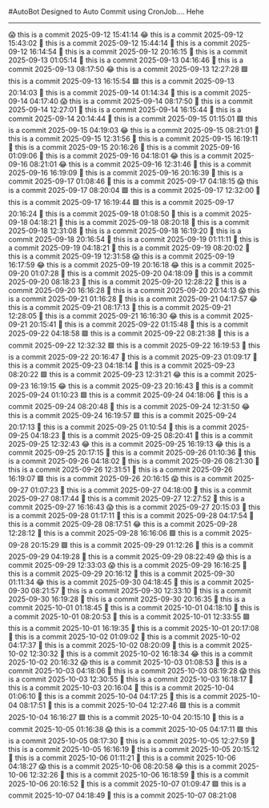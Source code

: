#AutoBot Designed to Auto Commit using CronJob.... Hehe

-----------------------------------------------------------------------------

😱 this is a commit 2025-09-12 15:41:14
😂 this is a commit 2025-09-12 15:43:02
🙈 this is a commit 2025-09-12 15:44:14
🤖 this is a commit 2025-09-12 16:14:54
🙈 this is a commit 2025-09-12 20:16:15
🤖 this is a commit 2025-09-13 01:05:14
🙈 this is a commit 2025-09-13 04:16:46
🙏 this is a commit 2025-09-13 08:17:50
😂 this is a commit 2025-09-13 12:27:28
🟩 this is a commit 2025-09-13 16:15:54
🟩 this is a commit 2025-09-13 20:14:03
👻 this is a commit 2025-09-14 01:14:34
🙈 this is a commit 2025-09-14 04:17:40
😱 this is a commit 2025-09-14 08:17:50
👻 this is a commit 2025-09-14 12:27:01
🤖 this is a commit 2025-09-14 16:15:44
🙏 this is a commit 2025-09-14 20:14:44
👿 this is a commit 2025-09-15 01:15:01
🟩 this is a commit 2025-09-15 04:19:03
😂 this is a commit 2025-09-15 08:21:01
👿 this is a commit 2025-09-15 12:31:56
🐐 this is a commit 2025-09-15 16:19:11
👻 this is a commit 2025-09-15 20:16:26
💩 this is a commit 2025-09-16 01:09:06
🐐 this is a commit 2025-09-16 04:18:01
😂 this is a commit 2025-09-16 08:21:01
😂 this is a commit 2025-09-16 12:31:46
🐐 this is a commit 2025-09-16 16:19:09
👻 this is a commit 2025-09-16 20:16:39
👻 this is a commit 2025-09-17 01:08:46
🙈 this is a commit 2025-09-17 04:18:15
😱 this is a commit 2025-09-17 08:20:04
🟩 this is a commit 2025-09-17 12:32:00
👻 this is a commit 2025-09-17 16:19:44
🟩 this is a commit 2025-09-17 20:16:24
💩 this is a commit 2025-09-18 01:08:50
🙈 this is a commit 2025-09-18 04:18:21
👿 this is a commit 2025-09-18 08:20:18
🙈 this is a commit 2025-09-18 12:31:08
🐐 this is a commit 2025-09-18 16:19:20
🐐 this is a commit 2025-09-18 20:16:54
🙏 this is a commit 2025-09-19 01:11:11
🙏 this is a commit 2025-09-19 04:18:21
🙈 this is a commit 2025-09-19 08:20:02
🐐 this is a commit 2025-09-19 12:31:58
😱 this is a commit 2025-09-19 16:17:59
😂 this is a commit 2025-09-19 20:16:18
😂 this is a commit 2025-09-20 01:07:28
🙈 this is a commit 2025-09-20 04:18:09
🤖 this is a commit 2025-09-20 08:18:23
👻 this is a commit 2025-09-20 12:28:22
🤖 this is a commit 2025-09-20 16:16:28
👻 this is a commit 2025-09-20 20:14:13
😱 this is a commit 2025-09-21 01:16:28
👿 this is a commit 2025-09-21 04:17:57
😂 this is a commit 2025-09-21 08:17:13
🤖 this is a commit 2025-09-21 12:28:05
💩 this is a commit 2025-09-21 16:16:30
😂 this is a commit 2025-09-21 20:15:41
🤖 this is a commit 2025-09-22 01:15:48
🤖 this is a commit 2025-09-22 04:18:58
🟩 this is a commit 2025-09-22 08:21:38
🐐 this is a commit 2025-09-22 12:32:32
🟩 this is a commit 2025-09-22 16:19:53
🤖 this is a commit 2025-09-22 20:16:47
🤖 this is a commit 2025-09-23 01:09:17
🙈 this is a commit 2025-09-23 04:18:14
🐐 this is a commit 2025-09-23 08:20:22
🟩 this is a commit 2025-09-23 12:31:21
😂 this is a commit 2025-09-23 16:19:15
😂 this is a commit 2025-09-23 20:16:43
💩 this is a commit 2025-09-24 01:10:23
🟩 this is a commit 2025-09-24 04:18:06
💩 this is a commit 2025-09-24 08:20:48
🐐 this is a commit 2025-09-24 12:31:50
😂 this is a commit 2025-09-24 16:19:57
🟩 this is a commit 2025-09-24 20:17:13
🙏 this is a commit 2025-09-25 01:10:54
🙏 this is a commit 2025-09-25 04:18:23
👿 this is a commit 2025-09-25 08:20:41
👿 this is a commit 2025-09-25 12:32:43
😂 this is a commit 2025-09-25 16:19:13
😂 this is a commit 2025-09-25 20:17:15
🐐 this is a commit 2025-09-26 01:10:36
🤖 this is a commit 2025-09-26 04:18:02
🙈 this is a commit 2025-09-26 08:21:30
🙏 this is a commit 2025-09-26 12:31:51
👻 this is a commit 2025-09-26 16:19:07
🟩 this is a commit 2025-09-26 20:16:15
😱 this is a commit 2025-09-27 01:07:23
🐐 this is a commit 2025-09-27 04:18:00
💩 this is a commit 2025-09-27 08:17:44
🤖 this is a commit 2025-09-27 12:27:52
🙈 this is a commit 2025-09-27 16:16:43
😱 this is a commit 2025-09-27 20:15:03
💩 this is a commit 2025-09-28 01:17:11
💩 this is a commit 2025-09-28 04:17:54
👿 this is a commit 2025-09-28 08:17:51
😂 this is a commit 2025-09-28 12:28:12
🙏 this is a commit 2025-09-28 16:16:06
🟩 this is a commit 2025-09-28 20:15:29
🟩 this is a commit 2025-09-29 01:12:26
🐐 this is a commit 2025-09-29 04:19:28
🙈 this is a commit 2025-09-29 08:22:49
😱 this is a commit 2025-09-29 12:33:03
😱 this is a commit 2025-09-29 16:16:25
🤖 this is a commit 2025-09-29 20:16:12
🤖 this is a commit 2025-09-30 01:11:34
😂 this is a commit 2025-09-30 04:18:45
👻 this is a commit 2025-09-30 08:21:57
🙏 this is a commit 2025-09-30 12:33:10
🙏 this is a commit 2025-09-30 16:19:28
🙈 this is a commit 2025-09-30 20:16:35
🐐 this is a commit 2025-10-01 01:18:45
🙏 this is a commit 2025-10-01 04:18:10
💩 this is a commit 2025-10-01 08:20:53
🙈 this is a commit 2025-10-01 12:33:55
🟩 this is a commit 2025-10-01 16:19:35
👿 this is a commit 2025-10-01 20:17:08
🐐 this is a commit 2025-10-02 01:09:02
🙏 this is a commit 2025-10-02 04:17:37
👻 this is a commit 2025-10-02 08:20:09
🙈 this is a commit 2025-10-02 12:30:32
💩 this is a commit 2025-10-02 16:18:34
😂 this is a commit 2025-10-02 20:16:32
😱 this is a commit 2025-10-03 01:08:53
🤖 this is a commit 2025-10-03 04:18:06
🐐 this is a commit 2025-10-03 08:19:28
😱 this is a commit 2025-10-03 12:30:55
👻 this is a commit 2025-10-03 16:18:17
👿 this is a commit 2025-10-03 20:16:04
💩 this is a commit 2025-10-04 01:06:10
👿 this is a commit 2025-10-04 04:17:25
👻 this is a commit 2025-10-04 08:17:51
🤖 this is a commit 2025-10-04 12:27:46
🟩 this is a commit 2025-10-04 16:16:27
🟩 this is a commit 2025-10-04 20:15:10
💩 this is a commit 2025-10-05 01:16:38
😱 this is a commit 2025-10-05 04:17:11
🟩 this is a commit 2025-10-05 08:17:30
🤖 this is a commit 2025-10-05 12:27:59
👻 this is a commit 2025-10-05 16:16:19
💩 this is a commit 2025-10-05 20:15:12
🙈 this is a commit 2025-10-06 01:11:21
🤖 this is a commit 2025-10-06 04:18:27
😱 this is a commit 2025-10-06 08:20:58
😂 this is a commit 2025-10-06 12:32:26
🙏 this is a commit 2025-10-06 16:18:59
👻 this is a commit 2025-10-06 20:16:52
👿 this is a commit 2025-10-07 01:09:47
🟩 this is a commit 2025-10-07 04:18:49
🙏 this is a commit 2025-10-07 08:21:08
